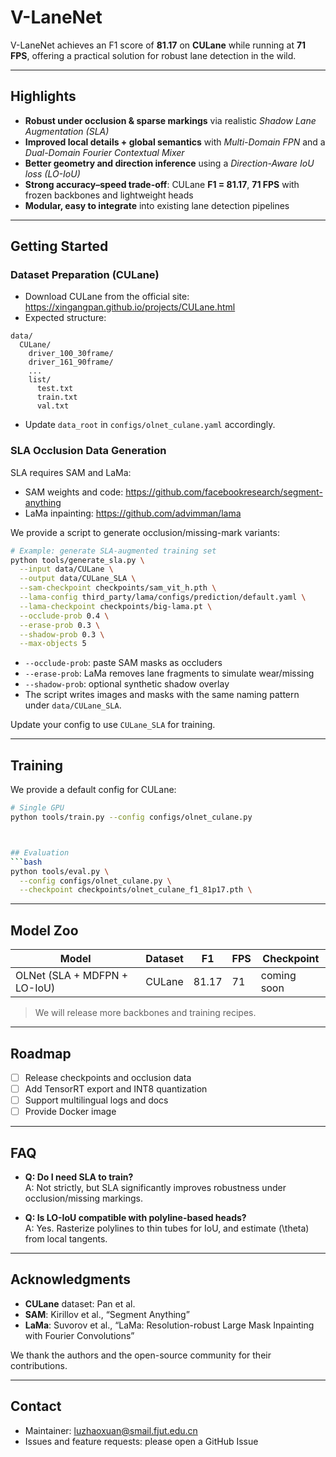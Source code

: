 # V-LaneNet


V-LaneNet achieves an F1 score of **81.17** on **CULane** while running at **71 FPS**, offering a practical solution for robust lane detection in the wild.


---

## Highlights
- **Robust under occlusion & sparse markings** via realistic *Shadow Lane Augmentation (SLA)*
- **Improved local details + global semantics** with *Multi-Domain FPN* and a *Dual-Domain Fourier Contextual Mixer*
- **Better geometry and direction inference** using a *Direction-Aware IoU loss (LO-IoU)*
- **Strong accuracy–speed trade-off**: CULane **F1 = 81.17**, **71 FPS** with frozen backbones and lightweight heads
- **Modular, easy to integrate** into existing lane detection pipelines

---




## Getting Started



### Dataset Preparation (CULane)
- Download CULane from the official site: https://xingangpan.github.io/projects/CULane.html
- Expected structure:
```
data/
  CULane/
    driver_100_30frame/
    driver_161_90frame/
    ...
    list/
      test.txt
      train.txt
      val.txt
```
- Update `data_root` in `configs/olnet_culane.yaml` accordingly.

### SLA Occlusion Data Generation
SLA requires SAM and LaMa:

- SAM weights and code: https://github.com/facebookresearch/segment-anything  
- LaMa inpainting: https://github.com/advimman/lama

We provide a script to generate occlusion/missing-mark variants:
```bash
# Example: generate SLA-augmented training set
python tools/generate_sla.py \
  --input data/CULane \
  --output data/CULane_SLA \
  --sam-checkpoint checkpoints/sam_vit_h.pth \
  --lama-config third_party/lama/configs/prediction/default.yaml \
  --lama-checkpoint checkpoints/big-lama.pt \
  --occlude-prob 0.4 \
  --erase-prob 0.3 \
  --shadow-prob 0.3 \
  --max-objects 5
```
- `--occlude-prob`: paste SAM masks as occluders
- `--erase-prob`: LaMa removes lane fragments to simulate wear/missing
- `--shadow-prob`: optional synthetic shadow overlay
- The script writes images and masks with the same naming pattern under `data/CULane_SLA`.

Update your config to use `CULane_SLA` for training.

---

## Training
We provide a default config for CULane:
```bash
# Single GPU
python tools/train.py --config configs/olnet_culane.py



## Evaluation
```bash
python tools/eval.py \
  --config configs/olnet_culane.py \
  --checkpoint checkpoints/olnet_culane_f1_81p17.pth \

```





---

## Model Zoo
| Model | Dataset | F1 | FPS | Checkpoint |
|------|---------|----|-----|------------|
| OLNet (SLA + MDFPN + LO-IoU) | CULane | 81.17 | 71 | coming soon |

> We will release more backbones and training recipes.

---

## Roadmap
- [ ] Release checkpoints and occlusion data
- [ ] Add TensorRT export and INT8 quantization
- [ ] Support multilingual logs and docs
- [ ] Provide Docker image

---

## FAQ
- **Q: Do I need SLA to train?**  
  A: Not strictly, but SLA significantly improves robustness under occlusion/missing markings.

- **Q: Is LO-IoU compatible with polyline-based heads?**  
  A: Yes. Rasterize polylines to thin tubes for IoU, and estimate \(\theta\) from local tangents.


---

## Acknowledgments
- **CULane** dataset: Pan et al.  
- **SAM**: Kirillov et al., “Segment Anything”  
- **LaMa**: Suvorov et al., “LaMa: Resolution-robust Large Mask Inpainting with Fourier Convolutions”

We thank the authors and the open-source community for their contributions.

---

## Contact
- Maintainer: luzhaoxuan@smail.fjut.edu.cn
- Issues and feature requests: please open a GitHub Issue

